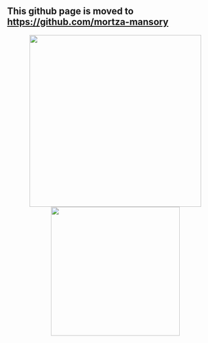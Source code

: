 ## This github page is moved to https://github.com/mortza-mansory


<p align="center">
  <img src="https://github-readme-stats.vercel.app/api?username=mortzaCFT&show_icons=true&theme=radical" width="400" />
  <img src="https://github-readme-stats.vercel.app/api/top-langs/?username=mortzaCFT&layout=compact&theme=radical" width="300" />
</p>
